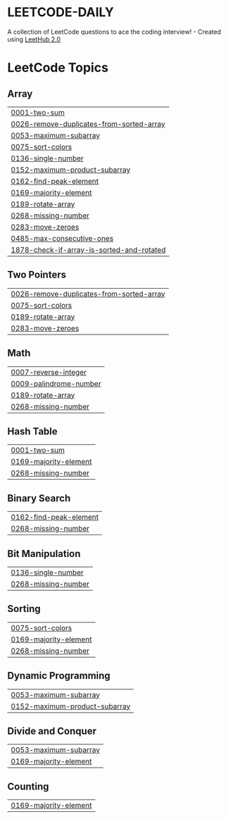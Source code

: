 # LEETCODE-DAILY
A collection of LeetCode questions to ace the coding interview! - Created using [LeetHub 2.0](https://github.com/maitreya2954/LeetHub-2.0-Firefox)

<!---LeetCode Topics Start-->
# LeetCode Topics
## Array
|  |
| ------- |
| [0001-two-sum](https://github.com/PrashantPatil-2005/LEETCODE-DAILY/tree/master/0001-two-sum) |
| [0026-remove-duplicates-from-sorted-array](https://github.com/PrashantPatil-2005/LEETCODE-DAILY/tree/master/0026-remove-duplicates-from-sorted-array) |
| [0053-maximum-subarray](https://github.com/PrashantPatil-2005/LEETCODE-DAILY/tree/master/0053-maximum-subarray) |
| [0075-sort-colors](https://github.com/PrashantPatil-2005/LEETCODE-DAILY/tree/master/0075-sort-colors) |
| [0136-single-number](https://github.com/PrashantPatil-2005/LEETCODE-DAILY/tree/master/0136-single-number) |
| [0152-maximum-product-subarray](https://github.com/PrashantPatil-2005/LEETCODE-DAILY/tree/master/0152-maximum-product-subarray) |
| [0162-find-peak-element](https://github.com/PrashantPatil-2005/LEETCODE-DAILY/tree/master/0162-find-peak-element) |
| [0169-majority-element](https://github.com/PrashantPatil-2005/LEETCODE-DAILY/tree/master/0169-majority-element) |
| [0189-rotate-array](https://github.com/PrashantPatil-2005/LEETCODE-DAILY/tree/master/0189-rotate-array) |
| [0268-missing-number](https://github.com/PrashantPatil-2005/LEETCODE-DAILY/tree/master/0268-missing-number) |
| [0283-move-zeroes](https://github.com/PrashantPatil-2005/LEETCODE-DAILY/tree/master/0283-move-zeroes) |
| [0485-max-consecutive-ones](https://github.com/PrashantPatil-2005/LEETCODE-DAILY/tree/master/0485-max-consecutive-ones) |
| [1878-check-if-array-is-sorted-and-rotated](https://github.com/PrashantPatil-2005/LEETCODE-DAILY/tree/master/1878-check-if-array-is-sorted-and-rotated) |
## Two Pointers
|  |
| ------- |
| [0026-remove-duplicates-from-sorted-array](https://github.com/PrashantPatil-2005/LEETCODE-DAILY/tree/master/0026-remove-duplicates-from-sorted-array) |
| [0075-sort-colors](https://github.com/PrashantPatil-2005/LEETCODE-DAILY/tree/master/0075-sort-colors) |
| [0189-rotate-array](https://github.com/PrashantPatil-2005/LEETCODE-DAILY/tree/master/0189-rotate-array) |
| [0283-move-zeroes](https://github.com/PrashantPatil-2005/LEETCODE-DAILY/tree/master/0283-move-zeroes) |
## Math
|  |
| ------- |
| [0007-reverse-integer](https://github.com/PrashantPatil-2005/LEETCODE-DAILY/tree/master/0007-reverse-integer) |
| [0009-palindrome-number](https://github.com/PrashantPatil-2005/LEETCODE-DAILY/tree/master/0009-palindrome-number) |
| [0189-rotate-array](https://github.com/PrashantPatil-2005/LEETCODE-DAILY/tree/master/0189-rotate-array) |
| [0268-missing-number](https://github.com/PrashantPatil-2005/LEETCODE-DAILY/tree/master/0268-missing-number) |
## Hash Table
|  |
| ------- |
| [0001-two-sum](https://github.com/PrashantPatil-2005/LEETCODE-DAILY/tree/master/0001-two-sum) |
| [0169-majority-element](https://github.com/PrashantPatil-2005/LEETCODE-DAILY/tree/master/0169-majority-element) |
| [0268-missing-number](https://github.com/PrashantPatil-2005/LEETCODE-DAILY/tree/master/0268-missing-number) |
## Binary Search
|  |
| ------- |
| [0162-find-peak-element](https://github.com/PrashantPatil-2005/LEETCODE-DAILY/tree/master/0162-find-peak-element) |
| [0268-missing-number](https://github.com/PrashantPatil-2005/LEETCODE-DAILY/tree/master/0268-missing-number) |
## Bit Manipulation
|  |
| ------- |
| [0136-single-number](https://github.com/PrashantPatil-2005/LEETCODE-DAILY/tree/master/0136-single-number) |
| [0268-missing-number](https://github.com/PrashantPatil-2005/LEETCODE-DAILY/tree/master/0268-missing-number) |
## Sorting
|  |
| ------- |
| [0075-sort-colors](https://github.com/PrashantPatil-2005/LEETCODE-DAILY/tree/master/0075-sort-colors) |
| [0169-majority-element](https://github.com/PrashantPatil-2005/LEETCODE-DAILY/tree/master/0169-majority-element) |
| [0268-missing-number](https://github.com/PrashantPatil-2005/LEETCODE-DAILY/tree/master/0268-missing-number) |
## Dynamic Programming
|  |
| ------- |
| [0053-maximum-subarray](https://github.com/PrashantPatil-2005/LEETCODE-DAILY/tree/master/0053-maximum-subarray) |
| [0152-maximum-product-subarray](https://github.com/PrashantPatil-2005/LEETCODE-DAILY/tree/master/0152-maximum-product-subarray) |
## Divide and Conquer
|  |
| ------- |
| [0053-maximum-subarray](https://github.com/PrashantPatil-2005/LEETCODE-DAILY/tree/master/0053-maximum-subarray) |
| [0169-majority-element](https://github.com/PrashantPatil-2005/LEETCODE-DAILY/tree/master/0169-majority-element) |
## Counting
|  |
| ------- |
| [0169-majority-element](https://github.com/PrashantPatil-2005/LEETCODE-DAILY/tree/master/0169-majority-element) |
<!---LeetCode Topics End-->
